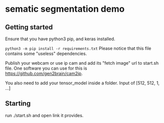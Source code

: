 # sematic segmentation demo

## Getting started

Ensure that you have python3 pip, and keras installed. 

`python3 -m pip install -r requirements.txt`
Please notice that this file contains some "useless" dependencies.

Publish your webcam or use ip cam and add its "fetch image" url to start.sh file. One software you can use for this is https://github.com/gen2brain/cam2ip.

You also need to add your tensor_model inside a folder. Input of [512, 512, 1, ...]

## Starting

run ./start.sh and open link it provides. 
